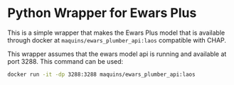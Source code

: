 # Python Wrapper for Ewars Plus

This is a simple wrapper that makes the Ewars Plus model that is available through docker at `maquins/ewars_plumber_api:laos` compatible with CHAP.

This wrapper assumes that the ewars model api is running and available at port 3288. This command can be used:

```bash
docker run -it -dp 3288:3288 maquins/ewars_plumber_api:laos
```